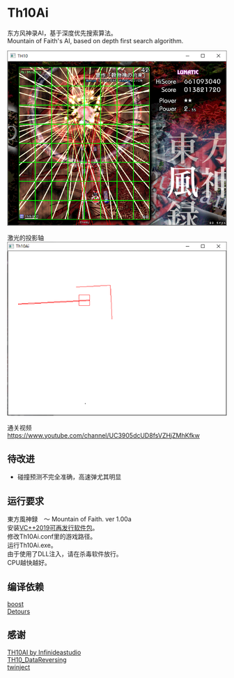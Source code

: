 # Th10Ai

东方风神录AI，基于深度优先搜索算法。<br />
Mountain of Faith's AI, based on depth first search algorithm.<br />

![](https://github.com/GiriMind/Th10Ai/blob/master/1.png)

激光的投影轴<br />
![](https://github.com/GiriMind/Th10Ai/blob/master/2.png)

通关视频<br />
https://www.youtube.com/channel/UC3905dcUD8fsVZHjZMhKfkw<br />

## 待改进

* 碰撞预测不完全准确，高速弹尤其明显<br />

## 运行要求

東方風神録　～ Mountain of Faith. ver 1.00a<br />
安装[VC++2019可再发行软件包](https://support.microsoft.com/zh-cn/help/2977003/the-latest-supported-visual-c-downloads)。<br />
修改Th10Ai.conf里的游戏路径。<br />
运行Th10Ai.exe。<br />
由于使用了DLL注入，请在杀毒软件放行。<br />
CPU越快越好。<br />

## 编译依赖

[boost](https://www.boost.org)<br />
[Detours](https://github.com/microsoft/detours)<br />

## 感谢

[TH10AI by Infinideastudio](https://github.com/Infinideastudio/TH10AI)<br />
[TH10_DataReversing](https://github.com/binvec/TH10_DataReversing)<br />
[twinject](https://github.com/Netdex/twinject)<br />
